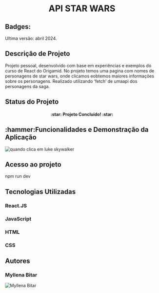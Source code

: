 <h1 align="center">API STAR WARS </h1>

<h2>Badges:</h2>
Ultima versão: abril 2024.

<h2>Descrição de Projeto</h2>
Projeto pessoal, desenvolvido com base em experiências e exemplos do curso de React do Origamid. No projeto temos uma pagina com nomes de personagens de star wars, onde clicamos eobtemos maiores informações sobre os personagens. Realizado utilizando ‘fetch’ de umaapi dos personagens da saga.

<h2>Status do Projeto</h2><h4 align="center">:star: Projeto Concluído! :star:</h4>

<h2>:hammer:Funcionalidades e Demonstração da Aplicação</h2>
<img src="https://github.com/user-attachments/assets/7c9728c7-ca32-4f8a-89d5-97380c9bdaa6" alt="quando clica em luke skywalker">

<h2>Acesso ao projeto</h2>
npm run dev

<h2> Tecnologias Utilizadas</h2>
<h3>React.JS</h3>
<h3> JavaScript</h3>
<h3> HTML</h3>
<h3> CSS</h3>

<H2>Autores</H2>
<h3>Myllena Bitar</h3>
<img src="https://avatars.githubusercontent.com/u/111917539?v=4" alt="Myllena Bitar">

  

